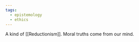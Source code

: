```yaml
---
tags:
  - epistemology
  - ethics
---
```

A kind of [[Reductionism]].
Moral truths come from our mind.
